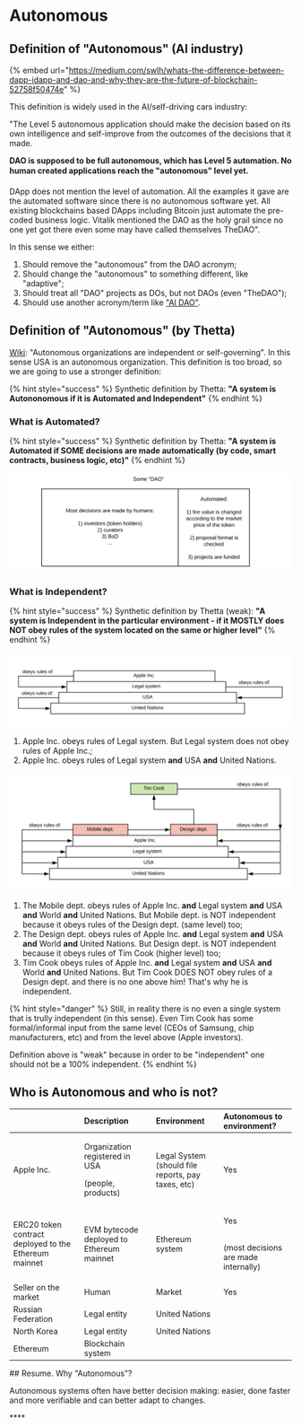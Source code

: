 # Autonomous

## Definition of "Autonomous" \(AI industry\)

{% embed url="https://medium.com/swlh/whats-the-difference-between-dapp-idapp-and-dao-and-why-they-are-the-future-of-blockchain-52758f50474e" %}

This definition is widely used in the AI/self-driving cars industry:

"The Level 5 autonomous application should make the decision based on its own intelligence and self-improve from the outcomes of the decisions that it made.

**DAO is supposed to be full autonomous, which has Level 5 automation. No human created applications reach the "autonomous" level yet.**

DApp does not mention the level of automation. All the examples it gave are the automated software since there is no autonomous software yet. All existing blockchains based DApps including Bitcoin just automate the pre-coded business logic. Vitalik mentioned the DAO as the holy grail since no one yet got there even some may have called themselves TheDAO". 

In this sense we either:

1. Should remove the "autonomous" from the DAO acronym;
2. Should change the "autonomous" to something different, like "adaptive";
3. Should treat all "DAO" projects as DOs, but not DAOs \(even "TheDAO"\);
4. Should use another acronym/term like ["AI DAO"](https://medium.com/@trentmc0/ai-daos-and-three-paths-to-get-there-cfa0a4cc37b8). 

## Definition of "Autonomous" \(by Thetta\)

[Wiki](https://en.wikipedia.org/wiki/Autonomy): "Autonomous organizations are independent or self-governing". In this sense USA is an autonomous organization. This definition is too broad, so we are going to use a stronger definition:

{% hint style="success" %}
Synthetic definition by Thetta: **"A system is Autononomous if it is Automated and Independent"**
{% endhint %}

### **What is Automated?**

{% hint style="success" %}
Synthetic definition by Thetta: **"A system is Automated if SOME decisions are made automatically \(by code, smart contracts, business logic, etc\)"**
{% endhint %}

![](../.gitbook/assets/automated2.png)

### **What is Independent?**

{% hint style="success" %}
Synthetic definition by Thetta \(weak\): **"A system is Independent in the particular environment - if it MOSTLY does NOT obey rules of the system located on the same or higher level"**
{% endhint %}

![](../.gitbook/assets/a1.png)

1. Apple Inc. obeys rules of Legal system. But Legal system does not obey rules of Apple Inc.; 
2. Apple Inc. obeys rules of Legal system **and** USA **and** United Nations.

![](../.gitbook/assets/a2%20%281%29.png)

1. The Mobile dept. obeys rules of Apple Inc. **and** Legal system **and** USA **and** World **and** United Nations.  But Mobile dept. is NOT independent because it obeys rules of the Design dept. \(same level\) too; 
2. The Design dept. obeys rules of Apple Inc. **and** Legal system **and** USA **and** World **and** United Nations. But Design dept. is NOT independent because it obeys rules of Tim Cook \(higher level\) too; 
3. Tim Cook obeys rules of Apple Inc. **and** Legal system **and** USA **and** World **and** United Nations. But Tim Cook DOES NOT obey rules of a Design dept. and there is no one above him! That's why he is independent.

{% hint style="danger" %}
Still, in reality there is no even a single system that is trully independent \(in this sense\). Even Tim Cook has some formal/informal input from the same level \(CEOs of Samsung, chip manufacturers, etc\) and from the level above \(Apple investors\).

Definition above is "weak" because in order to be "independent" one should not be a 100% independent.
{% endhint %}

## Who is Autonomous and who is not?

<table>
  <thead>
    <tr>
      <th style="text-align:left"></th>
      <th style="text-align:left">Description</th>
      <th style="text-align:left">Environment</th>
      <th style="text-align:left">Autonomous to environment?</th>
    </tr>
  </thead>
  <tbody>
    <tr>
      <td style="text-align:left">Apple Inc.</td>
      <td style="text-align:left">
        <p>Organization registered in USA</p>
        <p>(people, products)</p>
      </td>
      <td style="text-align:left">Legal System
        <br />(should file reports, pay taxes, etc)</td>
      <td style="text-align:left">Yes</td>
    </tr>
    <tr>
      <td style="text-align:left">ERC20 token contract deployed to the Ethereum mainnet</td>
      <td style="text-align:left">EVM bytecode deployed to Ethereum mainnet</td>
      <td style="text-align:left">Ethereum system</td>
      <td style="text-align:left">
        <p>Yes</p>
        <p>
          <br />(most decisions are made internally)</p>
      </td>
    </tr>
    <tr>
      <td style="text-align:left">Seller on the market</td>
      <td style="text-align:left">Human</td>
      <td style="text-align:left">Market</td>
      <td style="text-align:left">Yes</td>
    </tr>
    <tr>
      <td style="text-align:left">Russian Federation</td>
      <td style="text-align:left">Legal entity</td>
      <td style="text-align:left">United Nations</td>
      <td style="text-align:left"></td>
    </tr>
    <tr>
      <td style="text-align:left">North Korea</td>
      <td style="text-align:left">Legal entity</td>
      <td style="text-align:left">United Nations</td>
      <td style="text-align:left"></td>
    </tr>
    <tr>
      <td style="text-align:left">Ethereum</td>
      <td style="text-align:left">Blockchain system</td>
      <td style="text-align:left"></td>
      <td style="text-align:left"></td>
    </tr>
  </tbody>
</table>## Resume. Why "Autonomous"?

Autonomous systems often have better decision making: easier, done faster and more verifiable and can better adapt to changes.



\*\*\*\*


